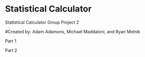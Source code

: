 # Statistical Calculator 
Statistical Calculator Group Project 2

#Created by: Adam Adamons, Michael Maddaloni, and Ryan Melnik

Part 1



Part 2
